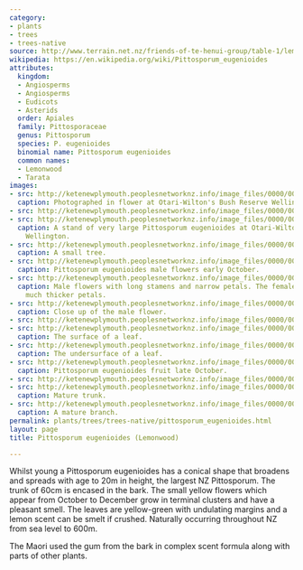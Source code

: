 ```yaml
---
category:
- plants
- trees
- trees-native
source: http://www.terrain.net.nz/friends-of-te-henui-group/table-1/lemonwood.html
wikipedia: https://en.wikipedia.org/wiki/Pittosporum_eugenioides
attributes:
  kingdom:
  - Angiosperms
  - Angiosperms
  - Eudicots
  - Asterids
  order: Apiales
  family: Pittosporaceae
  genus: Pittosporum
  species: P. eugenioides
  binomial name: Pittosporum eugenioides
  common names:
  - Lemonwood
  - Tarata
images:
- src: http://ketenewplymouth.peoplesnetworknz.info/image_files/0000/0008/2373/Pittosporium_eugenioides__lemonwood__tarata-002.JPG
  caption: Photographed in flower at Otari-Wilton's Bush Reserve Wellington. October.
- src: http://ketenewplymouth.peoplesnetworknz.info/image_files/0000/0008/2368/lemonwood_flowers__2_.JPG
- src: http://ketenewplymouth.peoplesnetworknz.info/image_files/0000/0003/3374/Lemonwood_Tarata__Pittosporum_eugeniodes-001.JPG
  caption: A stand of very large Pittosporum eugenioides at Otari-Wilton's Bush Reserve
    Wellington.
- src: http://ketenewplymouth.peoplesnetworknz.info/image_files/0000/0001/4104/Pittosporum_eugenioides__lemonwood-a-1.JPG
  caption: A small tree.
- src: http://ketenewplymouth.peoplesnetworknz.info/image_files/0000/0001/4109/Pittosporum_eugenioides__lemonwood-a.JPG
  caption: Pittosporum eugenioides male flowers early October.
- src: http://ketenewplymouth.peoplesnetworknz.info/image_files/0000/0008/2358/male_flowers_Pittosporum_eugeniodes__lemonwood-.JPG
  caption: Male flowers with long stamens and narrow petals. The female flowers have
    much thicker petals.
- src: http://ketenewplymouth.peoplesnetworknz.info/image_files/0000/0008/0073/Pittosporum_eugeniodes__Lemonwood_-001.JPG
  caption: Close up of the male flower.
- src: http://ketenewplymouth.peoplesnetworknz.info/image_files/0000/0001/4094/Pittosporum_eugeniodes_flowers___Lemonwood_flowers-1.JPG
- src: http://ketenewplymouth.peoplesnetworknz.info/image_files/0000/0003/7794/Pittosporum_eugenioides__Tarata__Lemonwood__2_.JPG
  caption: The surface of a leaf.
- src: http://ketenewplymouth.peoplesnetworknz.info/image_files/0000/0003/7799/Pittosporum_eugenioides__Tarata__Lemonwood.-001.JPG
  caption: The undersurface of a leaf.
- src: http://ketenewplymouth.peoplesnetworknz.info/image_files/0000/0001/4114/Pittosporum_eugenioides__lemonwood.JPG
  caption: Pittosporum eugenioides fruit late October.
- src: http://ketenewplymouth.peoplesnetworknz.info/image_files/0000/0001/4099/Pittosporum_eugenioides_berries__lemonwood-3.JPG
- src: http://ketenewplymouth.peoplesnetworknz.info/image_files/0000/0003/7804/Trunk_of_Pittosporium_eugenioides__Lemonwood.JPG
  caption: Mature trunk.
- src: http://ketenewplymouth.peoplesnetworknz.info/image_files/0000/0003/7809/Trunk_of_Pittosporium_eugenioides__Lemonwood-001.JPG
  caption: A mature branch.
permalink: plants/trees/trees-native/pittosporum_eugenioides.html
layout: page
title: Pittosporum eugenioides (Lemonwood)

---
```

Whilst young a Pittosporum eugenioides has a conical shape that broadens and spreads with age to 20m in height, the largest NZ Pittosporum. The trunk of 60cm is encased in the bark. The small yellow flowers which appear from October to December grow in terminal clusters and have a pleasant smell. The leaves are yellow-green with undulating margins and a lemon scent can be smelt if crushed. Naturally occurring throughout NZ from sea level to 600m.

The Maori used the gum from the bark in complex scent formula along with parts of other plants.
